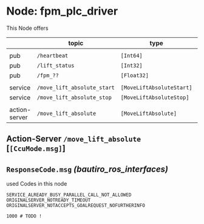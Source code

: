 # **Node:** fpm_plc_driver

This Node offers

|               | topic                       | type                      | defintion        |
| ------------- | --------------------------- | ------------------------- | ---------------- |
|               |                             |                           |                  |
| pub           | `/heartbeat`                | `[Int64]`                 | `std_msgs`       |
| pub           | `/lift_status`              | `[Int32]`                 | `std_msgs`       |
| pub           | `/fpm_??`                   | `[Float32]`               | `std_msgs`       |
|               |                             |                           |                  |
| service       | `/move_lift_absolute_start` | `[MoveLiftAbsoluteStart]` | `bautiro_common` |
| service       | `/move_lift_absolute_stop`  | `[MoveLiftAbsoluteStop]`  | `bautiro_common` |
|               |                             |                           |                  |
| action-server | `/move_lift_absolute`       | `[MoveLiftAbsolute]`      | `bautiro_common` |

## **Action-Server `/move_lift_absolute`** [`[CcuMode.msg]`]

## `ResponseCode.msg` _(bautiro_ros_interfaces)_

used Codes in this node

```text
SERVICE_ALREADY_BUSY_PARALLEL_CALL_NOT_ALLOWED
ORIGINALSERVER_NOTREADY_TIMEOUT
ORIGINALSERVER_NOTACCEPTS_GOALREQUEST_NOFURTHERINFO

1000 # TODO !
```
